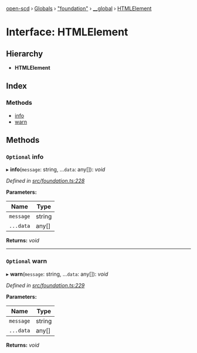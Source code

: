 [open-scd](../README.md) › [Globals](../globals.md) › ["foundation"](../modules/_foundation_.md) › [__global](../modules/_foundation_.__global.md) › [HTMLElement](_foundation_.__global.htmlelement.md)

# Interface: HTMLElement

## Hierarchy

* **HTMLElement**

## Index

### Methods

* [info](_foundation_.__global.htmlelement.md#optional-info)
* [warn](_foundation_.__global.htmlelement.md#optional-warn)

## Methods

### `Optional` info

▸ **info**(`message`: string, ...`data`: any[]): *void*

*Defined in [src/foundation.ts:228](https://github.com/openscd/open-scd/blob/a86044f/src/foundation.ts#L228)*

**Parameters:**

Name | Type |
------ | ------ |
`message` | string |
`...data` | any[] |

**Returns:** *void*

___

### `Optional` warn

▸ **warn**(`message`: string, ...`data`: any[]): *void*

*Defined in [src/foundation.ts:229](https://github.com/openscd/open-scd/blob/a86044f/src/foundation.ts#L229)*

**Parameters:**

Name | Type |
------ | ------ |
`message` | string |
`...data` | any[] |

**Returns:** *void*
